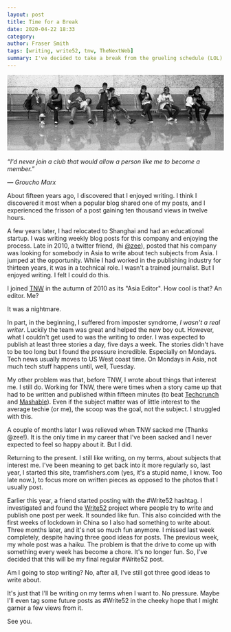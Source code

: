 ```yaml
---
layout: post
title: Time for a Break
date: 2020-04-22 18:33
category:
author: Fraser Smith
tags: [writing, write52, tnw, TheNextWeb]
summary: I've decided to take a break from the grueling schedule (LOL) of write52 posting.
---
```

<img src="/img/people.jpg" alt="Random people sitting on a bench" />

_“I'd never join a club that would allow a person like me to become a member.”_

_― Groucho Marx_
<!--more-->

About fifteen years ago, I discovered that I enjoyed writing. I think I discovered it most when a popular blog shared one of my posts, and I experienced the frisson of a post gaining ten thousand views in twelve hours.

A few years later, I had relocated to Shanghai and had an educational startup. I was writing weekly blog posts for this company and enjoying the process. Late in 2010, a twitter friend, (hi [@zee](https://twitter.com/zee)), posted that his company was looking for somebody in Asia to write about tech subjects from Asia. I jumped at the opportunity. While I had worked in the publishing industry for thirteen years, it was in a technical role. I wasn't a trained journalist. But I enjoyed writing. I felt I could do this.

I joined [TNW](https://thenextweb.com) in the autumn of 2010 as its "Asia Editor". How cool is that? An editor. Me?

It was a nightmare.

In part, in the beginning, I suffered from imposter syndrome, _I wasn't a real writer_. Luckily the team was great and helped the new boy out. However, what I couldn't get used to was the writing to order. I was expected to publish at least three stories a day, five days a week. The stories didn't have to be too long but I found the pressure incredible. Especially on Mondays. Tech news usually moves to US West coast time. On Mondays in Asia, not much tech stuff happens until, well, Tuesday.

My other problem was that, before TNW, I wrote about things that interest me. I still do. Working for TNW, there were times when a story came up that had to be written and published within fifteen minutes (to beat [Techcrunch](https://techcrunch.com) and [Mashable](https://mashable.com)). Even if the subject matter was of little interest to the average techie (or me), the scoop was the goal, not the subject. I struggled with this.

A couple of months later I was relieved when TNW sacked me (Thanks @zee!). It is the only time in my career that I've been sacked and I never expected to feel so happy about it. But I did.

Returning to the present. I still like writing, on my terms, about subjects that interest me. I've been meaning to get back into it more regularly so, last year, I started this site, tramfishers.com (yes, it's a stupid name, I know. Too late now.), to focus more on written pieces as opposed to the photos that I usually post.

Earlier this year, a friend started posting with the #Write52 hashtag. I investigated and found the [Write52](https://www.write52.com/) project where people try to write and publish one post per week. It sounded like fun. This also coincided with the first weeks of lockdown in China so I also had something to write about. Three months later, and it's not so much fun anymore. I missed last week completely, despite having three good ideas for posts. The previous week, my whole post was a haiku. The problem is that the drive to come up with something every week has become a chore. It's no longer fun. So, I've decided that this will be my final regular #Write52 post.

Am I going to stop writing? No, after all, I've still got three good ideas to write about.

It's just that I'll be writing on my terms when I want to. No pressure. Maybe I'll even tag some future posts as #Write52 in the cheeky hope that I might garner a few views from it.

See you.
